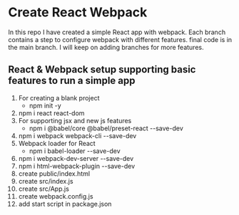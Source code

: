 # Create React Webpack

In this repo I have created a simple React app with webpack. Each branch contains a step to configure webpack with different features. final code is in the main branch. I will keep on adding branches for more features.

## React & Webpack setup supporting basic features to run a simple app

1.  For creating a blank project
    - npm init -y
2.  npm i react react-dom
3.  For supporting jsx and new js features
    - npm i @babel/core @babel/preset-react --save-dev
4.  npm i webpack webpack-cli --save-dev
5.  Webpack loader for React
    - npm i babel-loader --save-dev
6.  npm i webpack-dev-server --save-dev
7.  npm i html-webpack-plugin --save-dev
8.  create public/index.html
9.  create src/index.js
10. create src/App.js
11. create webpack.config.js
12. add start script in package.json
